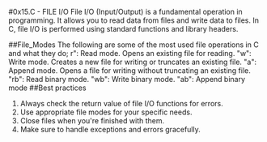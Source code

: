 #0x15.C - FILE I/O
File I/O (Input/Output) is a fundamental operation in programming. It allows you to read data from files and write data to files. In C, file I/O is performed using standard functions and library headers.

##File_Modes
The following are some of the most used file operations in C and what they do;
r": Read mode. Opens an existing file for reading.
"w": Write mode. Creates a new file for writing or truncates an existing file.
"a": Append mode. Opens a file for writing without truncating an existing file.
"rb": Read binary mode.
"wb": Write binary mode.
"ab": Append binary mode
##Best practices
1. Always check the return value of file I/O functions for errors.
2. Use appropriate file modes for your specific needs.
3. Close files when you're finished with them.
4. Make sure to handle exceptions and errors gracefully.


